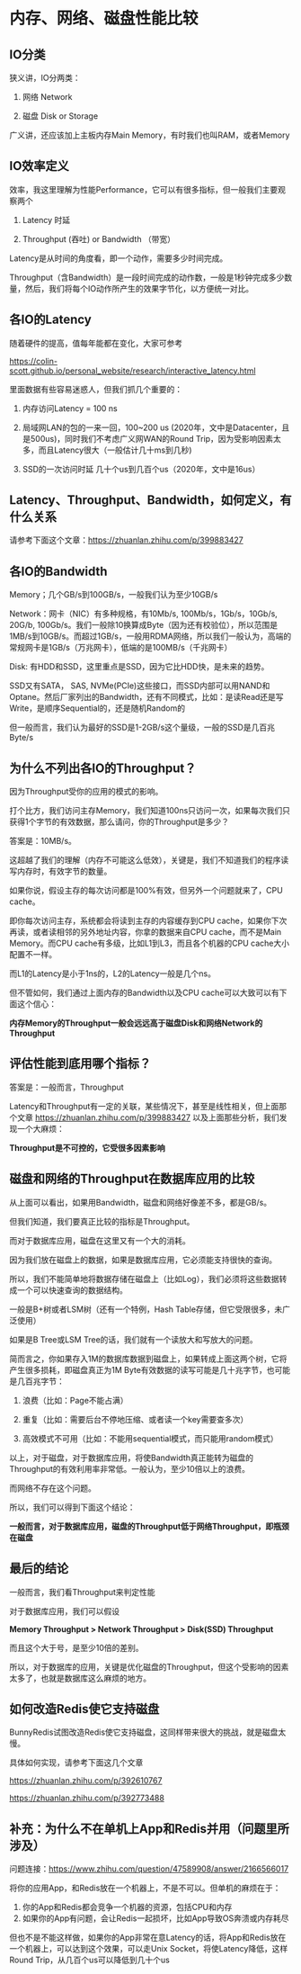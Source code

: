 # 内存、网络、磁盘性能比较

## IO分类

狭义讲，IO分两类：

1. 网络 Network

2. 磁盘 Disk or Storage

广义讲，还应该加上主板内存Main Memory，有时我们也叫RAM，或者Memory

## IO效率定义

效率，我这里理解为性能Performance，它可以有很多指标，但一般我们主要观察两个

1. Latency 时延

2. Throughput (吞吐) or Bandwidth （带宽）

Latency是从时间的角度看，即一个动作，需要多少时间完成。

Throughput（含Bandwidth）是一段时间完成的动作数，一般是1秒钟完成多少数量，然后，我们将每个IO动作所产生的效果字节化，以方便统一对比。

## 各IO的Latency

随着硬件的提高，值每年能都在变化，大家可参考

https://colin-scott.github.io/personal_website/research/interactive_latency.html

里面数据有些容易迷惑人，但我们抓几个重要的：

1. 内存访问Latency = 100 ns

2. 局域网LAN的包的一来一回，100~200 us (2020年，文中是Datacenter，且是500us)，同时我们不考虑广义网WAN的Round Trip，因为受影响因素太多，而且Latency很大（一般估计几十ms到几秒)

3. SSD的一次访问时延 几十个us到几百个us（2020年，文中是16us）

## Latency、Throughput、Bandwidth，如何定义，有什么关系

请参考下面这个文章：https://zhuanlan.zhihu.com/p/399883427

## 各IO的Bandwidth

Memory；几个GB/s到100GB/s，一般我们认为至少10GB/s

Network：网卡（NIC）有多种规格，有10Mb/s, 100Mb/s，1Gb/s，10Gb/s, 20G/b, 100Gb/s。我们一般除10换算成Byte（因为还有校验位），所以范围是1MB/s到10GB/s。而超过1GB/s，一般用RDMA网络，所以我们一般认为，高端的常规网卡是1GB/s（万兆网卡），低端的是100MB/s（千兆网卡）

Disk: 有HDD和SSD，这里重点是SSD，因为它比HDD快，是未来的趋势。

SSD又有SATA， SAS, NVMe(PCIe)这些接口，而SSD内部可以用NAND和Optane。然后厂家列出的Bandwidth，还有不同模式，比如：是读Read还是写Write，是顺序Sequential的，还是随机Random的

但一般而言，我们认为最好的SSD是1-2GB/s这个量级，一般的SSD是几百兆Byte/s

## 为什么不列出各IO的Throughput？

因为Throughput受你的应用的模式的影响。

打个比方，我们访问主存Memory，我们知道100ns只访问一次，如果每次我们只获得1个字节的有效数据，那么请问，你的Throughput是多少？

答案是：10MB/s。

这超越了我们的理解（内存不可能这么低效），关键是，我们不知道我们的程序读写内存时，有效字节的数量。

如果你说，假设主存的每次访问都是100%有效，但另外一个问题就来了，CPU cache。

即你每次访问主存，系统都会将读到主存的内容缓存到CPU cache，如果你下次再读，或者读相邻的另外地址内容，你拿的数据来自CPU cache，而不是Main Memory。而CPU cache有多级，比如L1到L3，而且各个机器的CPU cache大小配置不一样。

而L1的Latency是小于1ns的，L2的Latency一般是几个ns。

但不管如何，我们通过上面内存的Bandwidth以及CPU cache可以大致可以有下面这个信心：

**内存Memory的Throughput一般会远远高于磁盘Disk和网络Network的Throughput**

## 评估性能到底用哪个指标？

答案是：一般而言，Throughput

Latency和Throughput有一定的关联，某些情况下，甚至是线性相关，但上面那个文章 https://zhuanlan.zhihu.com/p/399883427 以及上面那些分析，我们发现一个大麻烦：

**Throughput是不可控的，它受很多因素影响**

## 磁盘和网络的Throughput在数据库应用的比较

从上面可以看出，如果用Bandwidth，磁盘和网络好像差不多，都是GB/s。

但我们知道，我们要真正比较的指标是Throughput。

而对于数据库应用，磁盘在这里又有一个大的消耗。

因为我们放在磁盘上的数据，如果是数据库应用，它必须能支持很快的查询。

所以，我们不能简单地将数据存储在磁盘上（比如Log），我们必须将这些数据转成一个可以快速查询的数据结构。

一般是B+树或者LSM树（还有一个特例，Hash Table存储，但它受限很多，未广泛使用）

如果是B Tree或LSM Tree的话，我们就有一个读放大和写放大的问题。

简而言之，你如果存入1M的数据库数据到磁盘上，如果转成上面这两个树，它将产生很多损耗，即磁盘真正为1M Byte有效数据的读写可能是几十兆字节，也可能是几百兆字节：

1. 浪费（比如：Page不能占满）

2. 重复（比如：需要后台不停地压缩、或者读一个key需要查多次）

3. 高效模式不可用（比如：不能用sequential模式，而只能用random模式）

以上，对于磁盘，对于数据库应用，将使Bandwidth真正能转为磁盘的Throughput的有效利用率非常低。一般认为，至少10倍以上的浪费。

而网络不存在这个问题。

所以，我们可以得到下面这个结论：

**一般而言，对于数据库应用，磁盘的Throughput低于网络Throughput，即瓶颈在磁盘**

## 最后的结论

一般而言，我们看Throughput来判定性能

对于数据库应用，我们可以假设

**Memory Throughput > Network Throughput > Disk(SSD) Throughput**

而且这个大于号，是至少10倍的差别。

所以，对于数据库的应用，关键是优化磁盘的Throughput，但这个受影响的因素太多了，也就是数据库这么麻烦的地方。

## 如何改造Redis使它支持磁盘

BunnyRedis试图改造Redis使它支持磁盘，这同样带来很大的挑战，就是磁盘太慢。

具体如何实现，请参考下面这几个文章

https://zhuanlan.zhihu.com/p/392610767

https://zhuanlan.zhihu.com/p/392773488


## 补充：为什么不在单机上App和Redis并用（问题里所涉及）

问题连接：https://www.zhihu.com/question/47589908/answer/2166566017

将你的应用App，和Redis放在一个机器上，不是不可以。但单机的麻烦在于：

1. 你的App和Redis都会竞争一个机器的资源，包括CPU和内存
2. 如果你的App有问题，会让Redis一起损坏，比如App导致OS奔溃或内存耗尽

但也不是不能这样做，如果你的App非常在意Latency的话，将App和Redis放在一个机器上，可以达到这个效果，可以走Unix Socket，将使Latency降低，这样Round Trip，从几百个us可以降低到几十个us


